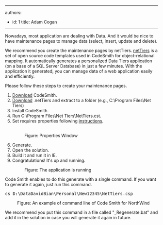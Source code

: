 

---
authors:
  - id: 1
    title: Adam Cogan
---




<span class='intro'> <p>Nowadays, most application are dealing with Data. And it would be nice to have maintenance pages to manage data (select, insert, update and delete).</p><p>We recommend you create the maintenance pages by netTiers.&#160;<a href="https&#58;//www.ssw.com.au/ssw/Standards/Developergeneral/netTools.aspx#NetTiers">netTiers</a>&#160;is a set of open source code templates used in CodeSmith for object-relational mapping. It automatically generates a personalized Data Tiers application (on a base of a SQL Server Database) in just a few minutes. With the application it generated, you can manage data of a web application easily and efficiently.</p><p>Please follow these steps to create your maintenance pages.&#160; <br></p> </span>

<ol><li>
      <a href="/ssw/redirect/CodeSmith.htm" target="_blank">Download</a>&#160;CodeSmith.</li><li>
      <a href="/ssw/redirect/nettiers.htm" target="_blank">Download</a> .netTiers and extract to a folder (e.g., C&#58;\Program Files\Net Tiers)</li><li>Install CodeSmith.</li><li>Run C&#58;\Program Files\Net Tiers\NetTiers.cst.</li><li>Set requires properties following ​<a href="/ssw/redirect/nettiers.htm" target="_blank">instructions</a>.</li><dl class="image"><dt>
         ​<img src="/PublishingImages/NetTiersConfig.jpg" alt="" />  
         <br>
      </dt><dd>Figure&#58; Properties Window</dd></dl><li>Generate.</li><li>Open the solution.<br></li><li>Build it and run it in IE.</li><li>Congratulations! It's up and running.</li>
   <dl class="image">
      <dt>
         <img src="/PublishingImages/RunNorthwind.jpg" alt="" />
      </dt><dd>Figure&#58; The application is running</dd></dl></ol><p>Code Smith enables to do this generate with a single command. If you want to generate it again, just run this command.</p><dl class="code"><dt><pre>cs D&#58;\DataDavidBian\Personal\New12345\NetTiers.csp</pre></dt><dd>Figure&#58; An example of command line of Code Smith for NorthWind</dd></dl><p>We recommend you put this command in a file called &quot;_Regenerate.bat&quot; and add it in the solution in case you will generate it again in future.</p>
<br>


